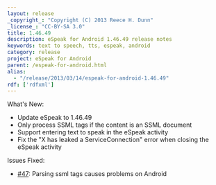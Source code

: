 ```yaml
---
layout: release
_copyright_: "Copyright (C) 2013 Reece H. Dunn"
_license_: "CC-BY-SA 3.0"
title: 1.46.49
description: eSpeak for Android 1.46.49 release notes
keywords: text to speech, tts, espeak, android
category: release
project: eSpeak for Android
parent: /espeak-for-android.html
alias:
  - "/release/2013/03/14/espeak-for-android-1.46.49"
rdf: ['rdfxml']
---
```


What's New:

*  Update eSpeak to 1.46.49
*  Only process SSML tags if the content is an SSML document
*  Support entering text to speak in the eSpeak activity
*  Fix the "X has leaked a ServiceConnection" error when closing the eSpeak activity

Issues Fixed:

*  [#47](https://github.com/rhdunn/espeak/issues/47): Parsing ssml tags causes problems on Android
